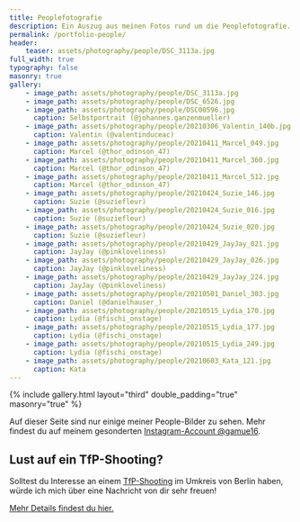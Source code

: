 ```yaml
---
title: Peoplefotografie
description: Ein Auszug aus meinen Fotos rund um die Peoplefotografie.
permalink: /portfolio-people/
header:
    teaser: assets/photography/people/DSC_3113a.jpg
full_width: true
typography: false
masonry: true
gallery:
    - image_path: assets/photography/people/DSC_3113a.jpg
    - image_path: assets/photography/people/DSC_6526.jpg
    - image_path: assets/photography/people/DSC00596.jpg
      caption: Selbstportrait (@johannes.ganzenmueller)
    - image_path: assets/photography/people/20210306_Valentin_140b.jpg
      caption: Valentin (@valentinduceac)
    - image_path: assets/photography/people/20210411_Marcel_049.jpg
      caption: Marcel (@thor_odinson_47)
    - image_path: assets/photography/people/20210411_Marcel_360.jpg
      caption: Marcel (@thor_odinson_47)
    - image_path: assets/photography/people/20210411_Marcel_512.jpg
      caption: Marcel (@thor_odinson_47)
    - image_path: assets/photography/people/20210424_Suzie_146.jpg
      caption: Suzie (@suziefleur)    
    - image_path: assets/photography/people/20210424_Suzie_016.jpg
      caption: Suzie (@suziefleur)
    - image_path: assets/photography/people/20210424_Suzie_020.jpg
      caption: Suzie (@suziefleur)
    - image_path: assets/photography/people/20210429_JayJay_021.jpg
      caption: JayJay (@pinkloveliness)
    - image_path: assets/photography/people/20210429_JayJay_026.jpg
      caption: JayJay (@pinkloveliness)
    - image_path: assets/photography/people/20210429_JayJay_224.jpg
      caption: JayJay (@pinkloveliness)
    - image_path: assets/photography/people/20210501_Daniel_303.jpg
      caption: Daniel (@danielhauser_)
    - image_path: assets/photography/people/20210515_Lydia_170.jpg
      caption: Lydia (@fischi_onstage)
    - image_path: assets/photography/people/20210515_Lydia_177.jpg
      caption: Lydia (@fischi_onstage)
    - image_path: assets/photography/people/20210515_Lydia_249.jpg
      caption: Lydia (@fischi_onstage)
    - image_path: assets/photography/people/20210603_Kata_121.jpg
      caption: Kata
---
```


{% include gallery.html layout="third" double_padding="true" masonry="true" %}

<div class="container prose prose-sm md:prose lg:prose-lg mt-8">
    <p>Auf dieser Seite sind nur einige meiner People-Bilder zu sehen. Mehr findest du auf meinem gesonderten <a href="{{site.accounts.instagram_people}}">Instagram-Account @gamue16</a>.</p>
    <h2>Lust auf ein TfP-Shooting?</h2>
    <p>Solltest du Interesse an einem <a href="{% link _pages/tfp-shooting.md %}">TfP-Shooting</a> im Umkreis von Berlin haben, würde ich mich über eine Nachricht von dir sehr freuen!</p>
    <p><a href="{% link _pages/tfp-shooting.md %}">Mehr Details findest du hier.</a></p>
</div>
